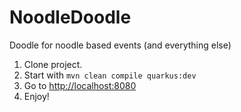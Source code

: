 # NoodleDoodle
Doodle for noodle based events (and everything else)

1. Clone project.
2. Start with `mvn clean compile quarkus:dev`
3. Go to <http://localhost:8080>
4. Enjoy!